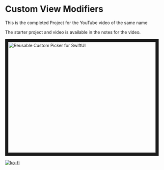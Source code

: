 # Custom View Modifiers

This is the completed Project for the YouTube video of the same name

The starter project and video is available in the notes for the video.

<a href="http://www.youtube.com/watch?feature=player_embedded&v=XdfVPPfnZZU
" target="_blank"><img src="http://img.youtube.com/vi/XdfVPPfnZZU/0.jpg" 
alt="Reusable Custom Picker for SwiftUI" width="480" height="360" border="10" /></a>

[![ko-fi](https://www.ko-fi.com/img/githubbutton_sm.svg)](https://ko-fi.com/Z8Z22WRVG)
